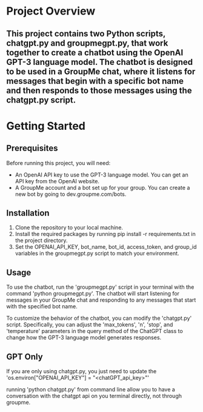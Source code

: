 # Project Overview
## This project contains two Python scripts, chatgpt.py and groupmegpt.py, that work together to create a chatbot using the OpenAI GPT-3 language model. The chatbot is designed to be used in a GroupMe chat, where it listens for messages that begin with a specific bot name and then responds to those messages using the chatgpt.py script.


# Getting Started
## Prerequisites
Before running this project, you will need:

- An OpenAI API key to use the GPT-3 language model. You can get an API key from the OpenAI website.
- A GroupMe account and a bot set up for your group. You can create a new bot by going to dev.groupme.com/bots.

## Installation
1. Clone the repository to your local machine.
2. Install the required packages by running pip install -r requirements.txt in the project directory.
3. Set the OPENAI_API_KEY, bot_name, bot_id, access_token, and group_id variables in the groupmegpt.py script to match your environment.


## Usage
To use the chatbot, run the 'groupmegpt.py' script in your terminal with the command 'python groupmegpt.py'. The chatbot will start listening for messages in your GroupMe chat and responding to any messages that start with the specified bot name.

To customize the behavior of the chatbot, you can modify the 'chatgpt.py' script. Specifically, you can adjust the 'max_tokens', 'n', 'stop', and 'temperature' parameters in the query method of the ChatGPT class to change how the GPT-3 language model generates responses.

## GPT Only
If you are only using chatgpt.py, you just need to update the 'os.environ["OPENAI_API_KEY"] = "<chatGPT_api_key>"'

running 'python chatgpt.py' from command line allow you to have a conversation with the chatgpt api on you terminal directly, not through groupme.